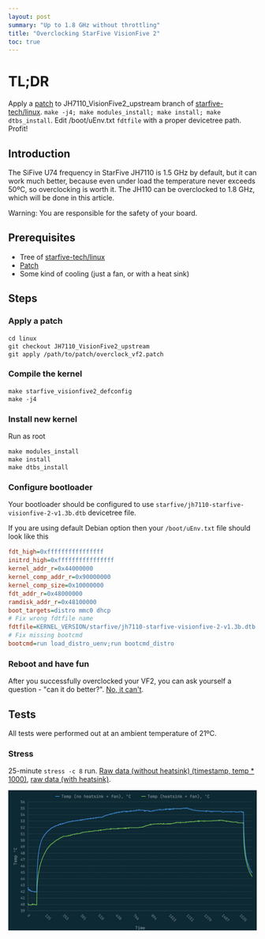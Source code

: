 ```yaml
---
layout: post
summary: "Up to 1.8 GHz without throttling"
title: "Overclocking StarFive VisionFive 2"
toc: true
---
```


# TL;DR

Apply a [patch](/posts_media/2023-10-21-overclocking-starfive-vf2/overclock_vf2.patch) to JH7110_VisionFive2_upstream branch of [starfive-tech/linux](https://github.com/starfive-tech/linux). `make -j4; make modules_install; make install; make dtbs_install`. Edit /boot/uEnv.txt `fdtfile` with a proper devicetree path. Profit!

## Introduction

The SiFive U74 frequency in StarFive JH7110 is 1.5 GHz by default, but it can work much better, because even under load the temperature never exceeds 50ºC, so overclocking is worth it. The JH110 can be overclocked to 1.8 GHz, which will be done in this article.

Warning: You are responsible for the safety of your board.

## Prerequisites

- Tree of [starfive-tech/linux](https://github.com/starfive-tech/linux)
- [Patch](/posts_media/2023-10-21-overclocking-starfive-vf2/overclock_vf2.patch)
- Some kind of cooling (just a fan, or with a heat sink)

## Steps

### Apply a patch

```shell
cd linux
git checkout JH7110_VisionFive2_upstream
git apply /path/to/patch/overclock_vf2.patch
```

### Compile the kernel

```shell
make starfive_visionfive2_defconfig
make -j4
```

### Install new kernel

Run as root

```shell
make modules_install
make install
make dtbs_install
```

### Configure bootloader

Your bootloader should be configured to use `starfive/jh7110-starfive-visionfive-2-v1.3b.dtb` devicetree file.

If you are using default Debian option then your `/boot/uEnv.txt` file should look like this

```ini
fdt_high=0xffffffffffffffff
initrd_high=0xffffffffffffffff
kernel_addr_r=0x44000000
kernel_comp_addr_r=0x90000000
kernel_comp_size=0x10000000
fdt_addr_r=0x48000000
ramdisk_addr_r=0x48100000
boot_targets=distro mmc0 dhcp
# Fix wrong fdtfile name
fdtfile=KERNEL_VERSION/starfive/jh7110-starfive-visionfive-2-v1.3b.dtb
# Fix missing bootcmd
bootcmd=run load_distro_uenv;run bootcmd_distro
```

### Reboot and have fun

After you successfully overclocked your VF2, you can ask yourself a question - "can it do better?". [No, it can't](http://forum.rvspace.org/t/how-do-you-overclock-the-vf2/2920/5).

## Tests

All tests were performed out at an ambient temperature of 21ºC.

### Stress

25-minute `stress -c 8` run. [Raw data (without heatsink) (timestamp, temp * 1000)](/posts_media/2023-10-21-overclocking-starfive-vf2/vf2_stress_data), [raw data (with heatsink)](/posts_media/2023-10-21-overclocking-starfive-vf2/vf2_stress_data_heatsink).

![Stress test graph](/posts_media/2023-10-21-overclocking-starfive-vf2/vf2_stress.jpeg)
